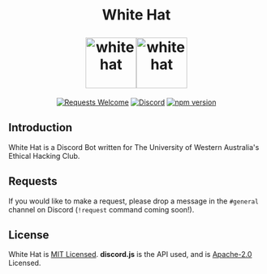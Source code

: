 <h1 align="center">
  <p align="center">White Hat</p>
  <div style="display: flex; justify-content: center">
    <a href="https://www.github.com/Dragonite/whitehat"><img src="https://puu.sh/DOxmH.png" alt="whitehat" style="width: 100px; max-width: 100px"></a>
    <a href="https://discord.gg/NBqqAqp"><img src="https://discordapp.com/assets/f8389ca1a741a115313bede9ac02e2c0.svg" alt="whitehat" style="width: 100px; max-width: 100px"></a>
  </div>
</h1>
<p align="center">
  <a href="#"><img src="https://img.shields.io/badge/requests-welcome-brightgreen.svg" alt="Requests Welcome"></a>
  <a href="https://discord.gg/docusaurus"><img src="https://img.shields.io/badge/join-discord-7289da.svg" alt="Discord"></a>
  <a href="https://www.npmjs.com/package/npm/v/6.4.1"><img src="https://img.shields.io/badge/npm-v6.4.1-blue.svg" alt="npm version"></a>
</p>

## Introduction

White Hat is a Discord Bot written for The University of Western Australia's Ethical Hacking Club.

## Requests

If you would like to make a request, please drop a message in the `#general` channel on Discord (`!request` command coming soon!).

## License

White Hat is [MIT Licensed](https://github.com/Dragonite/whitehat/blob/master/LICENSE). **discord.js** is the API used, and is [Apache-2.0](https://github.com/discordjs/discord.js/blob/master/LICENSE) Licensed.
